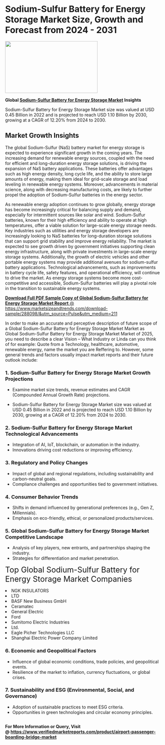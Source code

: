 <H1>Sodium-Sulfur Battery for Energy Storage Market Size, Growth and Forecast from 2024 - 2031</H1><img class="aligncenter size-medium wp-image-584254" src="https://thirdeyenews.in/wp-content/uploads/2024/09/Global-Market-Research-300x168.jpeg" alt="" width="300" height="168" /><p><strong>Global&nbsp;<a href="https://www.marketsizeandtrends.com/download-sample/288098/&amp;utm_source=Pulse&amp;utm_medium=211">Sodium-Sulfur Battery for Energy Storage Market</a> Insights</strong></p><p>Sodium-Sulfur Battery for Energy Storage Market size was valued at USD 0.45 Billion in 2022 and is projected to reach USD 1.10 Billion by 2030, growing at a CAGR of 12.20% from 2024 to 2030.</p><p><h2>Market Growth Insights</h2> <p>The global Sodium-Sulfur (NaS) battery market for energy storage is expected to experience significant growth in the coming years. The increasing demand for renewable energy sources, coupled with the need for efficient and long-duration energy storage solutions, is driving the expansion of NaS battery applications. These batteries offer advantages such as high energy density, long cycle life, and the ability to store large amounts of energy, making them ideal for grid-scale storage and load leveling in renewable energy systems. Moreover, advancements in material science, along with decreasing manufacturing costs, are likely to further propel the adoption of Sodium-Sulfur batteries in the energy sector.</p> <p><a href="#"></a></p> <p>As renewable energy adoption continues to grow globally, energy storage has become increasingly critical for balancing supply and demand, especially for intermittent sources like solar and wind. Sodium-Sulfur batteries, known for their high efficiency and ability to operate at high temperatures, offer a viable solution for large-scale energy storage needs. Key industries such as utilities and energy storage developers are increasingly looking to NaS batteries for long-duration storage solutions that can support grid stability and improve energy reliability. The market is expected to see growth driven by government initiatives supporting clean energy infrastructure, along with private investments in large-scale energy storage systems. Additionally, the growth of electric vehicles and other portable energy systems may provide additional avenues for sodium-sulfur battery applications. Technological advancements, such as improvements in battery cycle life, safety features, and operational efficiency, will continue to drive the market. As energy storage systems become more cost-competitive and accessible, Sodium-Sulfur batteries will play a pivotal role in the transition to sustainable energy systems.</p> <p><a href="#"></p><p><span class=""><strong>Download Full PDF Sample Copy of Global Sodium-Sulfur Battery for Energy Storage Market Report</strong> @ <a href="https://www.marketsizeandtrends.com/download-sample/288098/&amp;utm_source=Pulse&amp;utm_medium=211" target="_blank">https://www.marketsizeandtrends.com/download-sample/288098/&amp;utm_source=Pulse&amp;utm_medium=211</a></span></p><p>In order to make an accurate and perceptive description of future scope of a Global&nbsp;Sodium-Sulfur Battery for Energy Storage Market Market as Global&nbsp;Sodium-Sulfur Battery for Energy Storage Market Market of 2025, you need to describe a clear Vision &ndash; What Industry or Linda can you think of for example: Quote from a Technology, healthcare, automotive, renewable energy, name the market you are Reffering to. However, some general trends and factors usually impact market reports and their future outlook include:</p><h3>1.&nbsp;<strong>Sodium-Sulfur Battery for Energy Storage Market Growth Projections</strong></h3><ul><li>Examine market size trends, revenue estimates and CAGR (Compounded Annual Growth Rate) projections.</li><li><p>Sodium-Sulfur Battery for Energy Storage Market size was valued at USD 0.45 Billion in 2022 and is projected to reach USD 1.10 Billion by 2030, growing at a CAGR of 12.20% from 2024 to 2030.</p></li></ul><h3>2.&nbsp;<strong>Sodium-Sulfur Battery for Energy Storage Market Technological Advancements</strong></h3><ul><li>Integration of AI, IoT, blockchain, or automation in the industry.</li><li>Innovations driving cost reductions or improving efficiency.</li></ul><h3>3.&nbsp;<strong>Regulatory and Policy Changes</strong></h3><ul><li>Impact of global and regional regulations, including sustainability and carbon-neutral goals.</li><li>Compliance challenges and opportunities tied to government initiatives.</li></ul><h3>4.&nbsp;<strong>Consumer Behavior Trends</strong></h3><ul><li>Shifts in demand influenced by generational preferences (e.g., Gen Z, Millennials).</li><li>Emphasis on eco-friendly, ethical, or personalized products/services.</li></ul><h3>5.&nbsp;<strong>Global Sodium-Sulfur Battery for Energy Storage Market Competitive Landscape</strong></h3><ul><li>Analysis of key players, new entrants, and partnerships shaping the industry.</li><li>Strategies for differentiation and market penetration.</li></ul><p data-pm-slice="1 1 []"><span style="color: inherit; font-family: inherit; font-size: 25px;">Top Global Sodium-Sulfur Battery for Energy Storage Market Companies</span></p><div class="" data-test-id=""><p><li>NGK INSULATORS</li><li> LTD</li><li> BASF New Business GmbH</li><li> Ceramatec</li><li> General Electric</li><li> Ford</li><li> Sumitomo Electric Industries</li><li> Ltd.</li><li> Eagle Picher Technologies LLC</li><li> Shanghai Electric Power Company Limited</li></p></div><h3>6.&nbsp;<strong>Economic and Geopolitical Factors</strong></h3><ul><li>Influence of global economic conditions, trade policies, and geopolitical events.</li><li>Resilience of the market to inflation, currency fluctuations, or global crises.</li></ul><h3>7.&nbsp;<strong>Sustainability and ESG (Environmental, Social, and Governance)</strong></h3><ul><li>Adoption of sustainable practices to meet ESG criteria.</li><li>Opportunities in green technologies and circular economy principles.</li></ul><h2><strong style="font-size: 14px;">For More Information or Query, Visit @&nbsp;</strong><a style="background-color: #ffffff; font-size: 14px;" href="https://www.marketsizeandtrends.com/report/sodium-sulfur-battery-for-energy-storage-market/" target="_blank">https://www.verifiedmarketreports.com/product/airport-passenger-boarding-bridge-market</a></h2>
